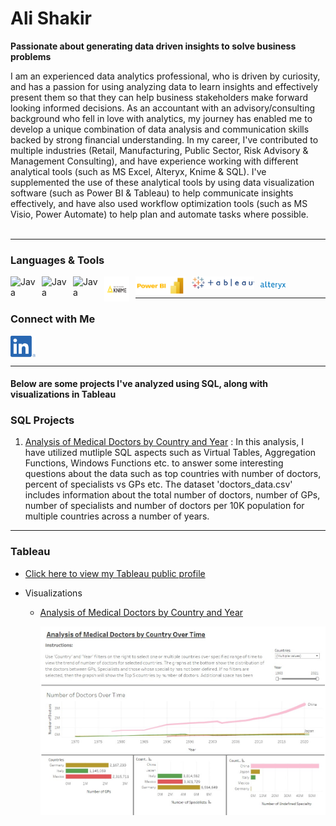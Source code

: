 # Ali Shakir 

**Passionate about generating data driven insights to solve business problems**

I am an experienced data analytics professional, who is driven by curiosity, and has a passion for using analyzing data to learn insights and effectively present them so that they can help business stakeholders make forward looking informed decisions. As an accountant with an advisory/consulting background who fell in love with analytics, my journey has enabled me to develop a unique combination of data analysis and communication skills backed by strong financial understanding. In my career, I've contributed to multiple industries (Retail, Manufacturing, Public Sector, Risk Advisory & Management Consulting), and have experience working with different analytical tools (such as MS Excel, Alteryx, Knime & SQL). I've supplemented the use of these analytical tools by using data visualization software (such as Power BI & Tableau) to help communicate insights effectively, and have also used workflow optimization tools (such as MS Visio, Power Automate) to help plan and automate tasks where possible. 
<br />
<br />

---

### Languages & Tools 


<img align="left" alt="Java" width="40px" style="padding-right:10px;" src="https://cdn.jsdelivr.net/gh/devicons/devicon/icons/python/python-original-wordmark.svg" />
<img align="left" alt="Java" width="40px" style="padding-right:10px;" src="https://cdn.jsdelivr.net/gh/devicons/devicon/icons/mysql/mysql-original-wordmark.svg" />
<img align="left" alt="Java" width="40px" style="padding-right:10px;" src="https://cdn.jsdelivr.net/gh/devicons/devicon/icons/rstudio/rstudio-original.svg" /> 
<img align="left" alt="Java" width="40px" height="40px" style="padding-right:10px;" src="https://github.com/ali-h-shakir/ali-h-shakir/blob/main/Logos/Knime.png" />
<img align="left" alt="Java" width="80px" height="30px" style="padding-right:10px;" src="https://github.com/ali-h-shakir/ali-h-shakir/blob/main/Logos/Power_BI_(4).png" />
<img align="left" alt="Java" width="100px" height="20px" style="padding-right:10px;" src="https://github.com/ali-h-shakir/ali-h-shakir/blob/main/Logos/Tableau_Logo.png" />
<img align="middle" alt="Java" width="40px" style="padding-right:10px;" src="https://github.com/ali-h-shakir/ali-h-shakir/blob/main/Logos/AYX_BIG.png" /> 
<br />

---

### Connect with Me

[<img align="middle" alt="Java" width="40px" style="padding-right:10px;" src="https://github.com/ali-h-shakir/ali-h-shakir/blob/main/Logos/LI-In-Bug.png" />](https://www.linkedin.com/in/alihshakir/)
<br />

---

#### Below are some projects I've analyzed using SQL, along with visualizations in Tableau


### SQL Projects 

1. [Analysis of Medical Doctors by Country and Year](https://github.com/ali-h-shakir/SQL_Projects/blob/main/Medical_Doctors_Data_Analysis.sql) : In this analysis, I have utilized mutliple SQL aspects such as Virtual Tables, Aggregation Functions, Windows Functions etc. to answer some interesting questions about the data such as top countries with number of doctors, percent of specialists vs GPs etc. The dataset 'doctors_data.csv' includes information about the total number of doctors, number of GPs, number of specialists and number of doctors per 10K population for multiple countries across a number of years. 

---

### Tableau

- [Click here to view my Tableau public profile](https://public.tableau.com/app/profile/ali.shakir)

- Visualizations
    - [Analysis of Medical Doctors by Country and Year](https://public.tableau.com/app/profile/ali.shakir/viz/AnalysisofMedicalDoctorsbyCountryOverTime/Dashboard1)

      ![Alt Text](https://github.com/ali-h-shakir/ali-h-shakir/blob/main/Logos/Tableau%20Visualization%20-%20Medical%20Doctors%201.jpg)


<!--
This is a comment. The method below is how to add a link to the readme page to a repository.
[Test Repo](https://github.com/ali-h-shakir/Test_Repo.git)
-->

<!--
**ali-h-shakir/ali-h-shakir** is a ✨ _special_ ✨ repository because its `README.md` (this file) appears on your GitHub profile.

Here are some ideas to get you started:

- 🔭 I’m currently working on ...
- 🌱 I’m currently learning ...
- 👯 I’m looking to collaborate on ...
- 🤔 I’m looking for help with ...
- 💬 Ask me about ...
- 📫 How to reach me: ...
- 😄 Pronouns: ...
- ⚡ Fun fact: ...
-->
